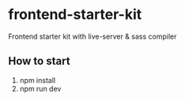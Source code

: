 # frontend-starter-kit

Frontend starter kit with live-server &amp; sass compiler

## How to start

1. npm install
2. npm run dev
